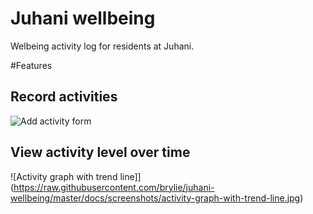 # Juhani wellbeing
Welbeing activity log for residents at Juhani.

#Features
## Record activities
![Add activity form](https://raw.githubusercontent.com/brylie/juhani-wellbeing/master/docs/screenshots/add-activity.jpg)

## View activity level over time
![Activity graph with trend line]](https://raw.githubusercontent.com/brylie/juhani-wellbeing/master/docs/screenshots/activity-graph-with-trend-line.jpg)
